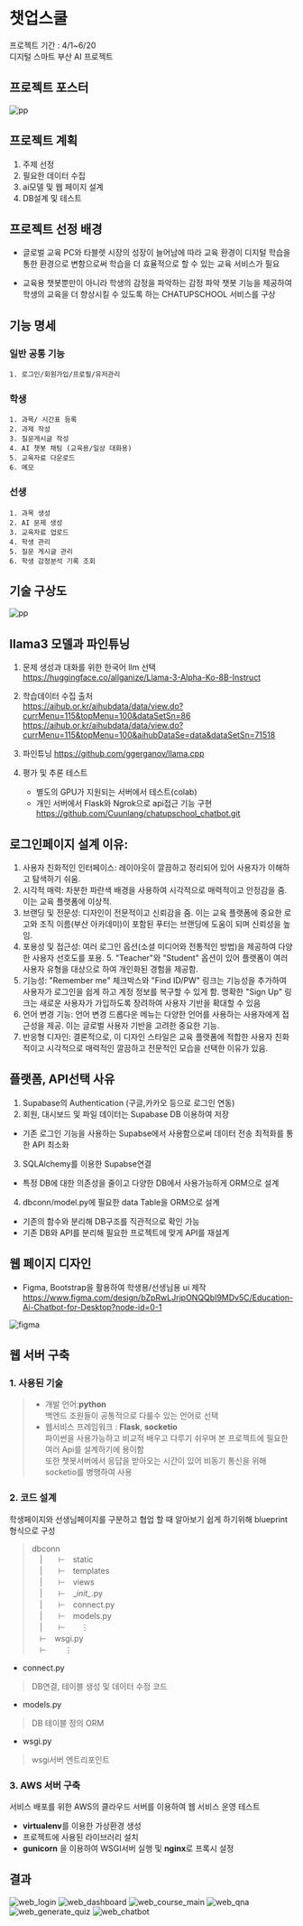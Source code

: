 # 챗업스쿨

프로젝트 기간 : 4/1~6/20  
디지털 스마트 부산 AI 프로젝트


## 프로젝트 포스터
![pp](./readme_images/챗업스쿨_포스터_6_13.jpg)

## 프로젝트 계획
 1. 주제 선정
 2. 필요한 데이터 수집
 3. ai모델 및 웹 페이지 설계
 4. DB설계 및 테스트

## 프로젝트 선정 배경
 - 글로벌 교육 PC와 타블렛 시장의 성장이 늘어남에 따라 교육 환경이 디지털 학습을 통한 환경으로 변함으로써 학습을 더 효율적으로 할 수 있는 교육 서비스가 필요

 - 교육용 챗봇뿐만이 아니라 학생의 감정을 파악하는 감정 파악 챗봇 기능을 제공하여 학생의 교육을 더 향상시킬 수 있도록 하는 CHATUPSCHOOL 서비스를 구상

## 기능 명세
### 일반 공통 기능
    1. 로그인/회원가입/프로필/유저관리  
### 학생
    1. 과목/ 시간표 등록  
    2. 과제 작성  
    3. 질문게시글 작성  
    4. AI 챗봇 채팅 (교육용/일상 대화용)  
    5. 교육자료 다운로드  
    6. 메모  
### 선생
    1. 과목 생성  
    2. AI 문제 생성  
    3. 교육자료 업로드    
    4. 학생 관리  
    5. 질문 게시글 관리  
    6. 학생 감정분석 기록 조회  
  
## 기술 구상도
![pp](./readme_images/diagram1.png)

## llama3 모델과 파인튜닝
 1. 문제 생성과 대화를 위한 한국어 llm 선택  
    https://huggingface.co/allganize/Llama-3-Alpha-Ko-8B-Instruct  

 2. 학습데이터 수집 출처  
    https://aihub.or.kr/aihubdata/data/view.do?currMenu=115&topMenu=100&dataSetSn=86
    https://aihub.or.kr/aihubdata/data/view.do?currMenu=115&topMenu=100&aihubDataSe=data&dataSetSn=71518  
  
 3. 파인튜닝 
    https://github.com/ggerganov/llama.cpp  
      
 4. 평가 및 추론 테스트  
    - 별도의 GPU가 지원되는 서버에서 테스트(colab)    
    - 개인 서버에서 Flask와 Ngrok으로 api접근 기능 구현  
  	https://github.com/Cuunlang/chatupschool_chatbot.git
  
## 로그인페이지 설계 이유:
1. 사용자 친화적인 인터페이스: 레이아웃이 깔끔하고 정리되어 있어 사용자가 이해하고 탐색하기 쉬움.  
2. 시각적 매력: 차분한 파란색 배경을 사용하여 시각적으로 매력적이고 안정감을 줌. 이는 교육 플랫폼에 이상적.  
3. 브랜딩 및 전문성: 디자인이 전문적이고 신뢰감을 줌. 이는 교육 플랫폼에 중요한 로고와 조직 이름(부산 아카데미)이 포함된 푸터는 브랜딩에 도움이 되며 신뢰성을 높임.  
4. 포용성 및 접근성: 여러 로그인 옵션(소셜 미디어와 전통적인 방법)을 제공하여 다양한 사용자 선호도를 포용. 5. "Teacher"와 "Student" 옵션이 있어 플랫폼이 여러 사용자 유형을 대상으로 하여 개인화된 경험을 제공함.  
6. 기능성: "Remember me" 체크박스와 "Find ID/PW" 링크는 기능성을 추가하여 사용자가 로그인을 쉽게 하고 계정 정보를 복구할 수 있게 함. 명확한 "Sign Up" 링크는 새로운 사용자가 가입하도록 장려하여 사용자 기반을 확대할 수 있음   
7. 언어 변경 기능: 언어 변경 드롭다운 메뉴는 다양한 언어를 사용하는 사용자에게 접근성을 제공. 이는 글로벌 사용자 기반을 고려한 중요한 기능.  
8. 반응형 디자인: 결론적으로, 이 디자인 스타일은 교육 플랫폼에 적합한 사용자 친화적이고 시각적으로 매력적인 깔끔하고 전문적인 모습을 선택한 이유가 있음.   
  
## 플랫폼, API선택 사유  
 1. Supabase의 Authentication (구글,카카오 등으로 로그인 연동)  
 2. 회원, 대시보드 및 파일 데이터는 Supabase DB 이용하여 저장  
 - 기존 로그인 기능을 사용하는  Supabse에서 사용함으로써  데이터 전송 최적화를 통한  API 최소화
 3. SQLAlchemy를 이용한 Supabse연결
 - 특정 DB에 대한 의존성을 줄이고 다양한 DB에서 사용가능하게 ORM으로 설계  
 4. dbconn/model.py에 필요한 data Table을 ORM으로 설계  
 - 기존의 함수와 분리해 DB구조를 직관적으로 확인 가능  
 - 기존 DB와 API를 분리해 필요한 프로젝트에 맞게 API를 재설계   



## 웹 페이지 디자인
- Figma, Bootstrap을 활용하여 학생용/선생님용 ui 제작  
https://www.figma.com/design/bZpRwLJrjpONQQbI9MDv5C/Education-Ai-Chatbot-for-Desktop?node-id=0-1  

![figma](./readme_images/figma1.png)
  
## 웹 서버 구축
### 1. 사용된 기술  
> - 개발 언어:**python**  
> 백엔드 조원들이 공통적으로 다룰수 있는 언어로 선택  
> - 웹서비스 프레임워크 : **Flask**, **socketio**  
> 파이썬을 사용가능하고 비교적 배우고 다루기 쉬우며 본 프로젝트에 필요한 여러 Api를 설계하기에 용이함  
> 또한 챗봇서버에서 응답을 받아오는 시간이 있어 비동기 통신을 위해 socketio를 병행하여 사용  
  
### 2. 코드 설계  
학생페이지와 선생님페이지를 구분하고 협업 할 때 알아보기 쉽게 하기위해 blueprint 형식으로 구성  
>	dbconn  
> 　|　　⊢　static  
> 　|　　⊢　templates  
> 　|　　⊢　views  
> 　|　　⊢　\__init\__.py  
> 　|　　⊢　connect.py  
> 　|　　⊢　models.py  
> 　|　　⊢　　⋮  
> 　⊢　wsgi.py  
> 　⊢ 　　⋮  
  
- connect.py  
> DB연결, 테이블 생성 및 데이터 수정 코드  
- models.py  
> DB 테이블 정의 ORM  
- wsgi.py  
> wsgi서버 엔트리포인트  
  
### 3. AWS 서버 구축  
서비스 배포를 위한 AWS의 클라우드 서버를 이용하여 웹 서비스 운영 테스트   
- **virtualenv**를 이용한 가상환경 생성  
- 프로젝트에 사용된 라이브러리 설치  
- **gunicorn** 을 이용하여 WSGI서버 실행 및 **nginx**로 프록시 설정  


## 결과
![web_login](./readme_images/web1_login.png)
![web_dashboard](./readme_images/web2-1.png)
![web_course_main](./readme_images/web2_main.png)
![web_qna](./readme_images/web2-2.png)
![web_generate_quiz](./readme_images/web3_quiz.png)
![web_chatbot](./readme_images/web4_chatbot.png)

